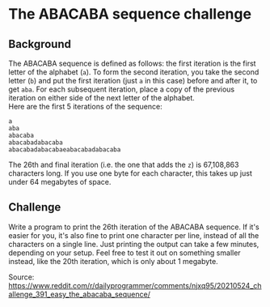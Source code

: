 # The ABACABA sequence challenge

## Background

The ABACABA sequence is defined as follows: the first iteration is the first letter of the alphabet (`a`). To form the second iteration, you take the second letter (`b`) and put the first iteration (just `a` in this case) before and after it, to get `aba`. For each subsequent iteration, place a copy of the previous iteration on either side of the next letter of the alphabet.  
Here are the first 5 iterations of the sequence:
```
a
aba
abacaba
abacabadabacaba
abacabadabacabaeabacabadabacaba
```

The 26th and final iteration (i.e. the one that adds the `z`) is 67,108,863 characters long. If you use one byte for each character, this takes up just under 64 megabytes of space.

## Challenge

Write a program to print the 26th iteration of the ABACABA sequence.
If it's easier for you, it's also fine to print one character per line, instead of all the characters on a single line.
Just printing the output can take a few minutes, depending on your setup. Feel free to test it out on something smaller instead, like the 20th iteration, which is only about 1 megabyte.

Source: https://www.reddit.com/r/dailyprogrammer/comments/njxq95/20210524_challenge_391_easy_the_abacaba_sequence/
